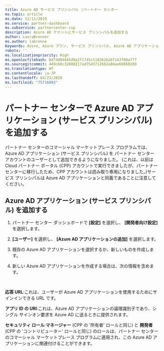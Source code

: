 ```yaml
---
title: Azure AD サービス プリンシパル |パートナー センター
ms.topic: article
ms.date: 12/11/2019
ms.service: partner-dashboard
ms.subservice: partnercenter-csp
description: Azure AD テナントにサービス プリンシパルを追加する
author: LauraBrenner
ms.author: labrenne
Keywords: Azure, Azure プラン, サービス プリンシパル, Azure AD アプリケーション
robots: ''
ms.localizationpriority: High
ms.openlocfilehash: bd74d09445d9a2f1745c518362b26f243f00a777
ms.sourcegitcommit: 449cb8c32880217ad7543712b02a84ae69869289
ms.translationtype: HT
ms.contentlocale: ja-JP
ms.lasthandoff: 04/23/2020
ms.locfileid: "75716893"
---
```

# <a name="add-an-azure-ad-application-service-principal-in-partner-center"></a>パートナー センターで Azure AD アプリケーション (サービス プリンシパル) を追加する

パートナー センターのコマーシャル マーケットプレース プログラムでは、Azure AD アプリケーション (サービス プリンシパル) を パートナー センター アカウントのユーザーとして追加できるようになりました。 (これは、以前は Cloud パートナー ポータル (CPP) アカウントで実行できましたが、パートナー センターに移行したため、CPP アカウントは読み取り専用になりました。)サービス プリンシパルは Azure AD アプリケーションと同義であることに注意してください。

## <a name="add-an-azure-ad-application-service-principal"></a>Azure AD アプリケーション (サービス プリンシパル) を追加する

1. パートナー センター ダッシュボードで **[設定]** を選択し、 **[開発者向け設定]** を選択します。

2. **[ユーザー]** を選択し、 **[Azure AD アプリケーションの追加]** を選択します。

3. 既存の Azure AD アプリケーションを選択するか、新しいものを作成します。

4. 新しい Azure AD アプリケーションを作成する場合は、次の情報を含めます。  

  


**応答 URL**:これは、ユーザーが Azure AD アプリケーションを使用するためにサインインできる URL です。 

**アプリ ID の URI**:これは、Azure AD アプリケーションの論理識別子であり、シングル サインオン要求を Azure AD に送るときに提供されます。 

**セキュリティ ロール**:**マネージャー** (CPP の '所有者' ロールと同じ) と **開発者** (CPP の 'コントリビューター' ロールと同じ) のロールは、パートナー センターのコマーシャル マーケットプレース プログラムに適用され、この Azure AD アプリケーションに関連付けることができます。  

  
